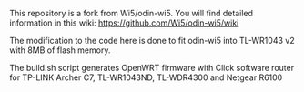 This repository is a fork from Wi5/odin-wi5. You will find detailed information in this wiki: https://github.com/Wi5/odin-wi5/wiki

The modification to the code here is done to fit odin-wi5 into TL-WR1043 v2 with 8MB of flash memory. 

The build.sh script generates OpenWRT firmware with Click software router for TP-LINK Archer C7, TL-WR1043ND, TL-WDR4300 and Netgear R6100
